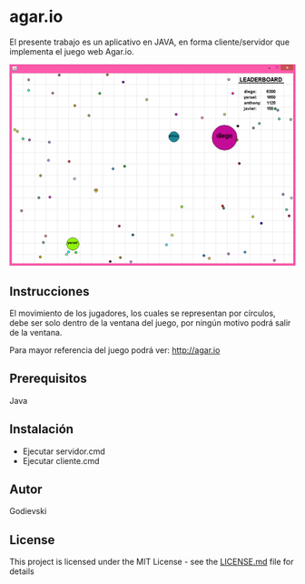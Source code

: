# agar.io

El presente trabajo es un aplicativo en JAVA, en forma cliente/servidor que implementa el juego web Agar.io.

![Alt text](/Agar/Agar.png?raw=true "Agar.io by Godievski")

## Instrucciones

El movimiento de los jugadores, los cuales se representan por círculos, debe ser solo dentro de la ventana del juego, por ningún motivo podrá salir de la ventana.

Para mayor referencia del juego podrá ver: http://agar.io

## Prerequisitos

Java

## Instalación

* Ejecutar servidor.cmd
* Ejecutar cliente.cmd

## Autor

Godievski

## License

This project is licensed under the MIT License - see the [LICENSE.md](LICENSE.md) file for details
